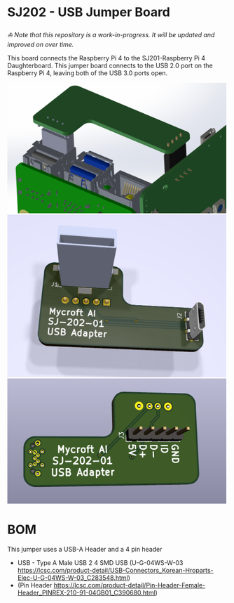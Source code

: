 # SJ202 - USB Jumper Board

*⛵️ Note that this repository is a work-in-progress. It will be updated and improved on over time.*

This board connects the Raspberry Pi 4 to the SJ201-Raspberry Pi 4 Daughterboard. This jumper board connects to the USB 2.0 port on the Raspberry Pi 4, leaving both of the USB 3.0 ports open.

<img src="../../images/SJ-202-USB-installed.png" width="500">

<img src="../../images/SJ-202-USB-front.png" width="500">

<img src="../../images/SJ-202-USB-back.png" width="500">


# BOM
This jumper uses a USB-A Header and a 4 pin header

* USB - Type A Male USB 2 4 SMD USB (U-G-04WS-W-03 https://lcsc.com/product-detail/USB-Connectors_Korean-Hroparts-Elec-U-G-04WS-W-03_C283548.html)
* (Pin Header https://lcsc.com/product-detail/Pin-Header-Female-Header_PINREX-210-91-04GB01_C390680.html)